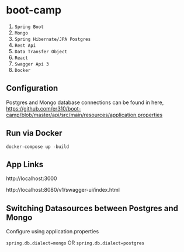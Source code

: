 # boot-camp

1. `Spring Boot`
2. `Mongo`
3. `Spring Hibernate/JPA Postgres`
4. `Rest Api`
5. `Data Transfer Object`
6. `React`
7. `Swagger Api 3`
8. `Docker`

## Configuration

Postgres and Mongo database connections can be found in here,
https://github.com/er310/boot-camp/blob/master/api/src/main/resources/application.properties

## Run via Docker

`docker-compose up -build`

## App Links

http://localhost:3000

http://localhost:8080/v1/swagger-ui/index.html

## Switching Datasources between Postgres and Mongo

Configure using application.properties 

`spring.db.dialect=mongo` OR `spring.db.dialect=postgres`
